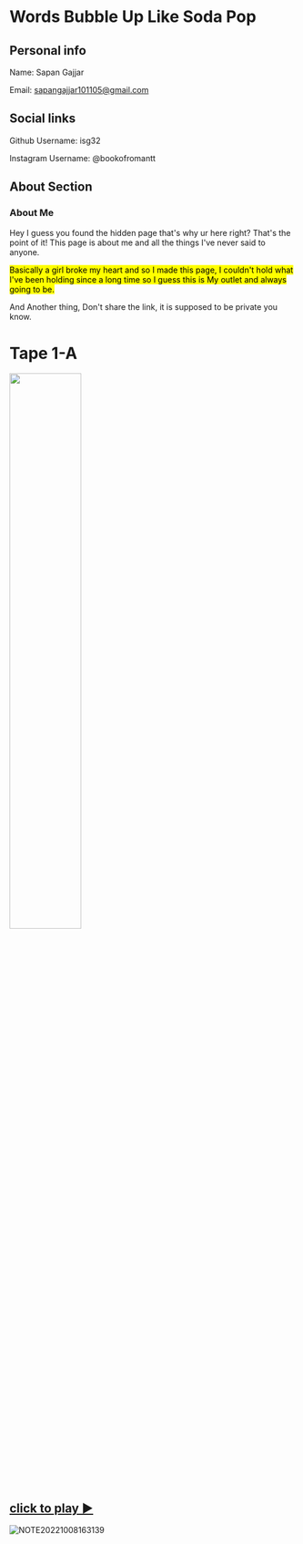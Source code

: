 # Words Bubble Up Like Soda Pop


## Personal info
Name: Sapan Gajjar


Email: sapangajjar101105@gmail.com


## Social links
Github Username:  isg32 


Instagram Username: @bookofromantt


## About Section


### About Me


Hey I guess you found the hidden page that's why ur here right? That's the point of it!
This page is about me and all the things I've never said to anyone.

<mark>Basically a girl broke my heart and so I made this page, I couldn't hold what I've been holding since a long time so I guess this is My outlet and always going to be.</mark>

And Another thing, Don't share the link, it is supposed to be private you know.

# Tape 1-A

<img src="https://raw.githubusercontent.com/isg32/isg32.github.io/main/hidden/photo_2022-12-31_22-03-00.jpg"  width="50%" height="50%">

## [click to play ▶](https://drive.google.com/file/d/1TaIvMrtRmNRpvzrYXCOmxedbRWteP2a-/view?usp=sharing)

![NOTE20221008163139](https://user-images.githubusercontent.com/95901240/209466028-1ff6bd9f-12fa-496c-a0c8-337c97693ea4.png)

